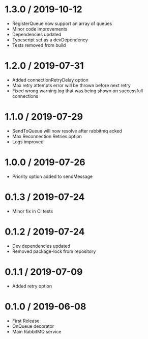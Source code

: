 1.3.0 / 2019-10-12
==================

* RegisterQueue now support an array of queues
* Minor code improvements
* Dependencies updated
* Typescript set as a devDependency
* Tests removed from build

1.2.0 / 2019-07-31
==================

* Added connectionRetryDelay option
* Max retry attempts error will be thrown before next retry
* Fixed wrong warning log that was being shown on successfull connections

1.1.0 / 2019-07-29
==================

* SendToQueue will now resolve after rabbitmq acked
* Max Reconnection Retries option
* Logs improved

1.0.0 / 2019-07-26
==================

* Priority option added to sendMessage

0.1.3 / 2019-07-24
==================

* Minor fix in CI tests

0.1.2 / 2019-07-24
==================

* Dev dependencies updated
* Removed package-lock from repository

0.1.1 / 2019-07-09
==================

* Added retry option

0.1.0 / 2019-06-08
==================

* First Release
* OnQueue decorator
* Main RabbitMQ service
